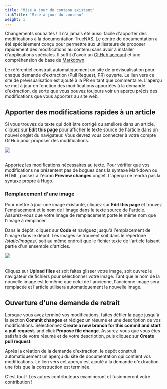 ```yaml
---
title: "Mise à jour du contenu existant"
linkTitle: "Mise à jour du contenu"
weight: 1
---
```


Changements souhaités !
Il n'a jamais été aussi facile d'apporter des modifications à la documentation TrueNAS.
Le centre de documentation a été spécialement conçu pour permettre aux utilisateurs de proposer rapidement des modifications au contenu sans avoir à installer d'applications spéciales.
Il suffit d'avoir un [GitHub account](https://github.com) et une compréhension de base de [Markdown](https://daringfireball.net/projects/markdown/).

Le référentiel construit automatiquement un site de prévisualisation pour chaque demande d'extraction (Pull Request, PR) ouverte.
Le lien vers ce site de prévisualisation est ajouté à la PR en tant que commentaire.
L'aperçu se met à jour en fonction des modifications apportées à la demande d'extraction, de sorte que vous pouvez toujours voir un aperçu précis des modifications que vous apportez au site web.

## Apporter des modifications rapides à un article

Si vous trouvez du texte qui doit être corrigé ou amélioré dans un article, cliquez sur **Edit this page** pour afficher le texte source de l'article dans un nouvel onglet du navigateur.
Vous devrez vous connecter à votre compte GitHub pour proposer des modifications.

<img src="/images/article-source.png"><br><br>

Apportez les modifications nécessaires au texte.
Pour vérifier que vos modifications ne présentent pas de bogues dans la syntaxe Markdown ou HTML, passez à l'écran **Preview changes** onglet.
L'aperçu ne rendra pas la syntaxe propre à Hugo.

### Remplacement d'une image

Pour mettre à jour une image existante, cliquez sur **Edit this page** et trouvez l'emplacement et le nom de l'image dans le texte source de l'article.
Assurez-vous que votre image de remplacement porte le même nom que l'image à remplacer.

Dans le dépôt, cliquez sur **Code** et naviguez jusqu'à l'emplacement de l'image dans le dépôt.
Les images se trouvent soit dans le répertoire */static/images/*, soit au même endroit que le fichier texte de l'article faisant partie d'un ensemble d'articles.

<img src="/images/image-location.png"><br><br>

Cliquez sur **Upload files** et soit faites glisser votre image, soit ouvrez le navigateur de fichiers pour sélectionner votre image.
Tant que le nom de la nouvelle image est le même que celui de l'ancienne, l'ancienne image sera remplacée et l'article utilisera automatiquement la nouvelle image.

## Ouverture d'une demande de retrait

Lorsque vous avez terminé vos modifications, faites défiler la page jusqu'à la section **Commit changes** et rédigez un résumé et une description de vos modifications.
Sélectionnez **Create a new branch for this commit and start a pull request.** and click **Propose file change**.
Assurez-vous que vous êtes satisfait de votre résumé et de votre description, puis cliquez sur **Create pull request**.

Après la création de la demande d'extraction, le dépôt construit automatiquement un aperçu du site de documentation qui contient vos modifications.
Le lien vers cet aperçu est ajouté à la demande d'extraction une fois que la construction est terminée.

C'est tout ! Les autres contributeurs examineront et fusionneront votre contribution !